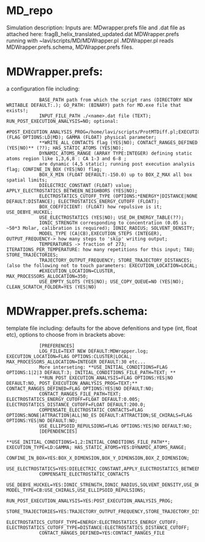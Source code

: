 # MD_repo
Simulation description:
Inputs are: MDwrapper.prefs file and <name>.dat file as attached here:
fragB_helix_translated_updated.dat 
MDWrapper.prefs 
running with ~lavi/scripts/MD/MDWrapper.pl .MDWrapper.pl reads MDWrapper.prefs.schema, MDWrapper.prefs files.

# **MDWrapper.prefs**:
a configuration file including:

                BASE_PATH path from which the script rans (DIRECTORY NEW WRITABLE DEFAULT:.); GO_PATH: (BINARY) path for MD.exe file that exists!; 
                INPUT_FILE_PATH ./<name>.dat file (TEXT); RUN_POST_EXECUTION_ANALYSIS=NO; optional:
                #POST_EXECUTION_ANALYSIS_PROG=/home/lavi/scripts/ProtMTDiff.pl;EXECUTION_TYPE (FLAG OPTIONS:LD|MD); GAMMA (FLOAT) physical parameter;
                **WRITE_ALL_CONTACTS flag (YES|NO); CONTACT_RANGES_DEFINED (YES|NO)** (??); HAS_STATIC_ATOMS (YES|NO); 
                DYNAMIC_ATOMS_RANGE (ARRAY TYPE:INTEGER) defining static atoms region like 1,3,6,8 : CA 1-3 and 6-8 ;
                are dynamic (4,5 static); running post execution analysis flag; CONFINE_IN_BOX (YES|NO) flag; 
                BOX_X_MIN (FLOAT DEFAULT:-150.0) up to BOX_Z_MAX all box spatial limits;
                DIELECTRIC_CONSTANT (FLOAT) value; APPLY_ELECTROSTATICS_BETWEEN_NEIGHBORS (YES|NO); 
                ELECTROSTATICS_CUTOFF_TYPE (OPTIONS:*ENERGY*|DISTANCE|NONE DEFAULT:DISTANCE); ELECTROSTATICS_ENERGY_CUTOFF (FLOAT); 
                BOX_COEFFICIENT: (FLOAT) how repulsive is it; USE_DEBYE_HUCKEL; 
                USE_ELECTROSTATICS (YES|NO); USE_DH_ENERGY_TABLE(??);
                IONIC_STRENGTH corresponding to concentration (0.05 is ~50*3 Molar, calibration is required); IONIC_RADIUS; SOLVENT_DENSITY; 
                MODEL_TYPE (CA|CB),EXECUTION_STEPS (INTEGER), OUTPUT_FREQUENCY-> how many steps to 'skip' writing output;
                TEMPERATURES -> fraction of 273; ITERATIONS_PER_TEMPERATURE: how many repetitions for this input; TAU; STORE_TRAJECTORIES;
                TRAJECTORY_OUTPUT_FREQUENCY; STORE_TRAJECTORY_DISTANCES;(also the following not to touch parameters: EXECUTION_LOCATION=LOCAL;
                #EXECUTION_LOCATION=CLUSTER, MAX_PROCESSORS_ALLOCATION=350; 
                USE_EMPTY_SLOTS (YES|NO); USE_COPY_QUEUE=NO (YES|NO); CLEAN_SCRATCH_FOLDER=YES (YES|NO)
				
# **MDWrapper.prefs.schema**: 
template file including: defaults for the above defenitions and type (int, float etc), options to choose from in brackets above:
 
                [PREFERENCES]
                LOG_FILE=TEXT NEW DEFAULT:MDWrapper.log; EXECUTION_LOCATION=FLAG OPTIONS:CLUSTER|LOCAL; MAX_PROCESSORS_ALLOCATION=INTEGER DEFAULT:30 etc...             
                More interseting: **USE_INITIAL_CONDITIONS=FLAG OPTIONS:1|2|3 DEFAULT:3; INITIAL_CONDITIONS_FILE_PATH=TEXT; **
                **RUN_POST_EXECUTION_ANALYSIS=FLAG OPTIONS:YES|NO DEFAULT:NO, POST_EXECUTION_ANALYSIS_PROG=TEXT;** CONTACT_RANGES_DEFINED=FLAG OPTIONS:YES|NO DEFAULT:NO;
                CONTACT_RANGES_FILE_PATH=TEXT; ELECTROSTATICS_ENERGY_CUTOFF=FLOAT DEFAULT:0.005; ELECTROSTATICS_DISTANCE_CUTOFF=FLOAT DEFAULT:200.0; 
                COMPENSATE_ELECTROSTATIC_CONTACTS=FLAG OPTIONS:NONE|ATTRACTION|ALL|NO_ES DEFAULT:ATTRACTION;SE_CHIRALS=FLAG OPTIONS:YES|NO DEFAULT:NO;
                USE_ELLIPSOID_REPULSIONS=FLAG OPTIONS:YES|NO DEFAULT:NO;
                [DEPENDENCIES]
                **USE_INITIAL_CONDITIONS=1,2:INITIAL_CONDITIONS_FILE_PATH**; EXECUTION_TYPE=LD:GAMMA; HAS_STATIC_ATOMS=YES:DYNAMIC_ATOMS_RANGE; 
                CONFINE_IN_BOX=YES:BOX_X_DIMENSION,BOX_Y_DIMENSION,BOX_Z_DIMENSION;
				USE_ELECTROSTATICS=YES:DIELECTRIC_CONSTANT,APPLY_ELECTROSTATICS_BETWEEN_NEIGHBORS,ELECTROSTATICS_ENERGY_CUTOFF,USE_DEBYE_HUCKEL,
				COMPENSATE_ELECTROSTATIC_CONTACTS
                USE_DEBYE_HUCKEL=YES:IONIC_STRENGTH,IONIC_RADIUS,SOLVENT_DENSITY,USE_DH_ENERGY_TABLE; MODEL_TYPE=CB:USE_CHIRALS,USE_ELLIPSOID_REPULSIONS;
                RUN_POST_EXECUTION_ANALYSIS=YES:POST_EXECUTION_ANALYSIS_PROG;       
				STORE_TRAJECTORIES=YES:TRAJECTORY_OUTPUT_FREQUENCY,STORE_TRAJECTORY_DISTANCES
                ELECTROSTATICS_CUTOFF_TYPE=ENERGY:ELECTROSTATICS_ENERGY_CUTOFF; ELECTROSTATICS_CUTOFF_TYPE=DISTANCE:ELECTROSTATICS_DISTANCE_CUTOFF;
                CONTACT_RANGES_DEFINED=YES:CONTACT_RANGES_FILE
                
